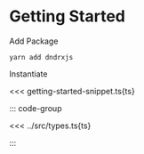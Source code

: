 # Getting Started


Add Package 

```terminal
yarn add dndrxjs

```


Instantiate

<<< getting-started-snippet.ts{ts}


::: code-group

<<< ../src/types.ts{ts}

::: 
